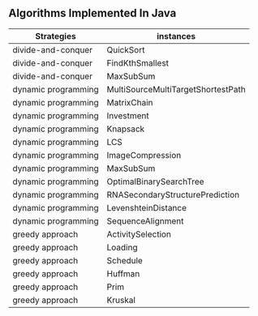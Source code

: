 Algorithms Implemented In Java
---

| Strategies          | instances                          |
|---------------------|------------------------------------|
| divide-and-conquer  | QuickSort                          |
| divide-and-conquer  | FindKthSmallest                    |
| divide-and-conquer  | MaxSubSum                          |
| dynamic programming | MultiSourceMultiTargetShortestPath |
| dynamic programming | MatrixChain                        |
| dynamic programming | Investment                         |
| dynamic programming | Knapsack                           |
| dynamic programming | LCS                                |
| dynamic programming | ImageCompression                   |
| dynamic programming | MaxSubSum                          |
| dynamic programming | OptimalBinarySearchTree            |
| dynamic programming | RNASecondaryStructurePrediction    |
| dynamic programming | LevenshteinDistance                |
| dynamic programming | SequenceAlignment                  |
| greedy approach     | ActivitySelection                  |
| greedy approach     | Loading                            |
| greedy approach     | Schedule                           |
| greedy approach     | Huffman                            |
| greedy approach     | Prim                               |
| greedy approach     | Kruskal                            |



